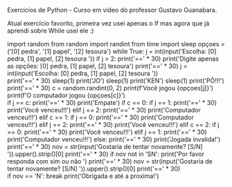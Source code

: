 Exercicios de Python - Curso em vídeo do professor Gustavo Guanabara.

Atual exercício favorito, primeira vez usei apenas o If mas agora que já aprendi sobre While usei ele :)


import random
from random import randint
from time import sleep
opçoes = ('[0] pedra', '[1] papel', '[2] tesoura')
while True:	
	j = int(input('Escolha: [0] pedra, [1] papel, [2] tesoura '))
	if j > 2:
		print('==' * 30)
		print('Digite apenas as opções: [0] pedra, [1] papel, [2] tesoura')
		print('==' * 30)
		j = int(input('Escolha: [0] pedra, [1] papel, [2] tesoura '))	
	print('==' * 30)
	sleep(1)
	print('JO')
	sleep(1)
	print('KEN')
	sleep(1)
	print('PÔ!!!')
	print('==' * 30)
	c = random.randint(0, 2)
	print(f'Você jogou {opçoes[j]}')
	print(f'O computador jogou {opçoes[c]}')	
	if j == c:
		print('==' * 30)
		print('Empate')
	if c == 0:
		if j == 1:
			print('==' * 30)
			print('Você venceu!!!')
		elif j == 2:
			print('==' * 30)
			print('Computador venceu!!!')
	elif c == 1:
		 if j == 0:
		 	print('==' * 30)
		 	print('Computador venceu!!!')
		 elif j == 2:
		 	print('==' * 30)
		 	print('Você venceu!!!')
	elif c == 2:
	 	if j == 0:
	 		print('==' * 30)
	 		print('Você venceu!!!')
	 	elif j == 1:
	 		print('==' * 30)
	 		print('Computador venceu!!!')
	else:
	 	 print('==' * 30)
	 	 print('Jogada invalida!')
	print('==' * 30)
	nov = str(input('Gostaria de tentar novamente? [S/N] ')).upper().strip()[0]
	print('==' * 30)
	if nov not in 'SN':
		print('Por favor responda com sim ou não ')
		print('==' * 30)
		nov = str(input('Gostaria de tentar novamente? [S/N] ')).upper().strip()[0]
		print('==' * 30) 	 
	if nov == 'N':
		break
print('Obrigada e até a proxima!')


